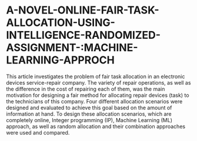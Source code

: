 # A-NOVEL-ONLINE-FAIR-TASK-ALLOCATION-USING-INTELLIGENCE-RANDOMIZED-ASSIGNMENT-:MACHINE-LEARNING-APPROCH
This article investigates the problem of fair task allocation in an electronic devices service-repair company. The variety of repair operations, as well as the difference in the cost of repairing each of them, was the main motivation for designing a fair method for allocating repair devices (task) to the technicians of this company. Four different allocation scenarios were designed and evaluated to achieve this goal based on the amount of information at hand. To design these allocation scenarios, which are completely online, Integer programming (IP), Machine Learning (ML) approach, as well as random allocation and their combination approaches were used and compared.
